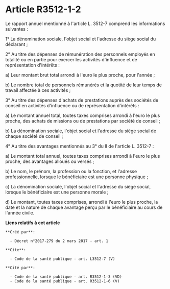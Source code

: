# Article R3512-1-2

Le rapport annuel mentionné à l'article L. 3512-7 comprend les informations suivantes : 

1° La dénomination sociale, l'objet social et l'adresse du siège social du déclarant ; 

2° Au titre des dépenses de rémunération des personnels employés en totalité ou en partie pour exercer les activités
d'influence et de représentation d'intérêts : 

a) Leur montant brut total arrondi à l'euro le plus proche, pour l'année ; 

b) Le nombre total de personnels rémunérés et la quotité de leur temps de travail affectée à ces activités ; 

3° Au titre des dépenses d'achats de prestations auprès des sociétés de conseil en activités d'influence ou de représentation
d'intérêts : 

a) Le montant annuel total, toutes taxes comprises arrondi à l'euro le plus proche, des achats de missions ou de prestations
par société de conseil ; 

b) La dénomination sociale, l'objet social et l'adresse du siège social de chaque société de conseil ; 

4° Au titre des avantages mentionnés au 3° du II de l'article L. 3512-7 : 

a) Le montant total annuel, toutes taxes comprises arrondi à l'euro le plus proche, des avantages alloués ou versés ; 

b) Le nom, le prénom, la profession ou la fonction, et l'adresse professionnelle, lorsque le bénéficiaire est une personne
physique ; 

c) La dénomination sociale, l'objet social et l'adresse du siège social, lorsque le bénéficiaire est une personne morale ; 

d) Le montant, toutes taxes comprises, arrondi à l'euro le plus proche, la date et la nature de chaque avantage perçu par le
bénéficiaire au cours de l'année civile.

**Liens relatifs à cet article**

	**Créé par**:

	  - Décret n°2017-279 du 2 mars 2017 - art. 1

	**Cite**:

	  - Code de la santé publique - art. L3512-7 (V)

	**Cité par**:

	  - Code de la santé publique - art. R3512-1-3 (VD)
	  - Code de la santé publique - art. R3512-1-6 (V)
